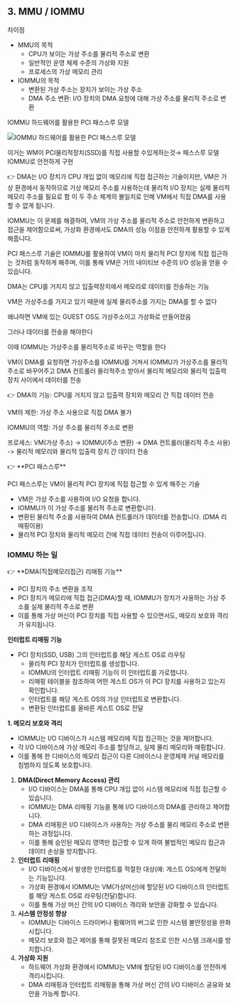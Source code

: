 ## 3. MMU / IOMMU

차이점

- MMU의 목적
    - CPU가 보이는 가상 주소를 물리적 주소로 변환
    - 일반적인 운영 체제 수준의 가상화 지원
    - 프로세스의 가상 메모리 관리
- IOMMU의 목적
    - 변환된 가상 주소는 장치가 보이는 가상 주소
    - DMA 주소 변환: I/O 장치의 DMA 요청에 대해 가상 주소를 물리적 주소로 변환

IOMMU 하드웨어를 활용한 PCI 패스스루 모델

![IOMMU 하드웨어를 활용한 PCI 패스스루 모델](https://prod-files-secure.s3.us-west-2.amazonaws.com/a9725b14-fe74-4ba6-8ace-d3ba81a5a601/1ebd2073-a030-426f-8e11-727ab0a12478/Untitled.png)

이거는 WM이 PCI물리적장치(SSD)를 직접 사용할 수있게하는것→ 패스스루 모델IOMMU로 안전하게 구현

<aside>
👉 DMA는 I/O 장치가 CPU 개입 없이 메모리에 직접 접근하는 기술이지만, VM은 가상 환경에서 동작하므로 가상 메모리 주소를 사용하는데 물리적 I/O 장치는 실제 물리적 메모리 주소를 필요로 함 이 두 주소 체계의 불일치로 인해 VM에서 직접 DMA를 사용할 수 없게 됩니다.

IOMMU는 이 문제를 해결하여, VM의 가상 주소를 물리적 주소로 안전하게 변환하고 접근을 제어함으로써, 가상화 환경에서도 DMA의 성능 이점을 안전하게 활용할 수 있게 해줍니다.

PCI 패스스루 기술은 IOMMU를 활용하여 VM이 마치 물리적 PCI 장치에 직접 접근하는 것처럼 동작하게 해주며, 이를 통해 VM은 거의 네이티브 수준의 I/O 성능을 얻을 수 있습니다.

</aside>

DMA는 CPU를 거치지 않고 입출력장치에서 메모리로 데이터를 전송하는 기능

VM은 가상주소를 가지고 있기 때문에 실제 물리주소를 가지는 DMA를 할 수 없다

왜냐하면 VM에 있는 GUEST OS도 가상주소이고 가상화로 만들어졌음

그러나 데이터를 전송을 해야한다

이때 IOMMU는 가상주소를 물리적주소로 바꾸는 역할을 한다

VM이 DMA를 요청하면 가상주소를 IOMMU를 거쳐서 IOMMU가 가상주소를 물리적 주소로 바꾸어주고 DMA 컨트롤러 물리적주소 받아서 물리적 메모리와 물리적 입출력 장치 사이에서 데이터를 전송

<aside>
👉 DMA의 기능: CPU를 거치지 않고 입출력 장치와 메모리 간 직접 데이터 전송

VM의 제한: 가상 주소 사용으로 직접 DMA 불가

IOMMU의 역할: 가상 주소를 물리적 주소로 변환

프로세스: VM(가상 주소) -> IOMMU(주소 변환) -> DMA 컨트롤러(물리적 주소 사용) -> 물리적 메모리와 물리적 입출력 장치 간 데이터 전송

</aside>

<aside>
👉 **PCI 패스스루**

PCI 패스스루는 VM이 물리적 PCI 장치에 직접 접근할 수 있게 해주는 기술

- VM은 가상 주소를 사용하여 I/O 요청을 합니다.
- IOMMU가 이 가상 주소를 물리적 주소로 변환합니다.
- 변환된 물리적 주소를 사용하여 DMA 컨트롤러가 데이터를 전송합니다. (DMA 리매핑이용)
- 물리적 PCI 장치와 물리적 메모리 간에 직접 데이터 전송이 이루어집니다.
</aside>

### IOMMU  하는 일

<aside>
👉 **DMA(직접메모리접근) 리매핑 기능**

- PCI 장치의 주소 변환을 조작
- PCI 장치가 메모리에 직접 접근(DMA)할 때, IOMMU가 장치가 사용하는 가상 주소를 실제 물리적 주소로 변환
- 이를 통해 가상 머신이 PCI 장치를 직접 사용할 수 있으면서도, 메모리 보호와 격리가 유지됩니다.

**인터럽트 리매핑 기능**

- PCI 장치(SSD, USB) 그의 인터럽트를 해당 게스트 OS로 라우팅
    - 물리적 PCI 장치가 인터럽트를 생성합니다.
    - IOMMU의 인터럽트 리매핑 기능이 이 인터럽트를 가로챕니다.
    - 리매핑 테이블을 참조하여 어떤 게스트 OS가 이 PCI 장치를 사용하고 있는지 확인합니다.
    - 인터럽트를 해당 게스트 OS의 가상 인터럽트로 변환합니다.
    - 변환된 인터럽트를 올바른 게스트 OS로 전달
</aside>

**1. 메모리 보호와 격리**

- IOMMU는 I/O 디바이스가 시스템 메모리에 직접 접근하는 것을 제어합니다.
- 각 I/O 디바이스에 가상 메모리 주소를 할당하고, 실제 물리 메모리와 매핑합니다.
- 이를 통해 한 디바이스의 메모리 접근이 다른 디바이스나 운영체제 커널 메모리를 침범하지 않도록 보호합니다.
1. **DMA(Direct Memory Access) 관리**
    - I/O 디바이스는 DMA를 통해 CPU 개입 없이 시스템 메모리에 직접 접근할 수 있습니다.
    - IOMMU는 DMA 리매핑 기능을 통해 I/O 디바이스의 DMA를 관리하고 제어합니다.
    - DMA 리매핑은 I/O 디바이스가 사용하는 가상 주소를 물리 메모리 주소로 변환하는 과정입니다.
    - 이를 통해 승인된 메모리 영역만 접근할 수 있게 하여 불법적인 메모리 접근과 데이터 손상을 방지합니다.
2. **인터럽트 리매핑**
    - I/O 디바이스에서 발생한 인터럽트를 적절한 대상(예: 게스트 OS)에게 전달하는 기능입니다.
    - 가상화 환경에서 IOMMU는 VM(가상머신)에 할당된 I/O 디바이스의 인터럽트를 해당 게스트 OS로 라우팅(전달)합니다.
    - 이를 통해 가상 머신 간의 I/O 디바이스 격리와 보안을 강화할 수 있습니다.
3. **시스템 안정성 향상**
    - IOMMU는 디바이스 드라이버나 펌웨어의 버그로 인한 시스템 불안정성을 완화시킵니다.
    - 메모리 보호와 접근 제어를 통해 잘못된 메모리 참조로 인한 시스템 크래시를 방지합니다.
4. **가상화 지원**
    - 하드웨어 가상화 환경에서 IOMMU는 VM에 할당된 I/O 디바이스를 안전하게 격리시킵니다.
    - DMA 리매핑과 인터럽트 리매핑을 통해 가상 머신 간의 I/O 디바이스 공유와 보안을 가능케 합니다.